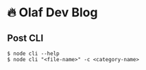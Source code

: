 # 🔥 Olaf Dev Blog


## Post CLI 

```
$ node cli --help 
$ node cli "<file-name>" -c <category-name>
```